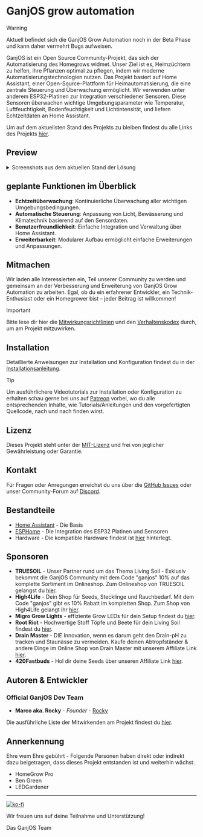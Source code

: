 # GanjOS grow automation

>[!WARNING]
> 
> Aktuell befindet sich die GanjOS Grow Automation noch in der Beta Phase und kann daher vermehrt Bugs aufweisen. 

GanjOS ist ein Open Source Community-Projekt, das sich der Automatisierung des Homegrows widmet. Unser Ziel ist es, Heimzüchtern zu helfen, ihre Pflanzen optimal zu pflegen, indem wir moderne Automatisierungstechnologien nutzen. Das Projekt basiert auf Home Assistant, einer Open-Source-Plattform für Heimautomatisierung, die eine zentrale Steuerung und Überwachung ermöglicht. Wir verwenden unter anderem ESP32-Platinen zur Integration verschiedener Sensoren. Diese Sensoren überwachen wichtige Umgebungsparameter wie Temperatur, Luftfeuchtigkeit, Bodenfeuchtigkeit und Lichtintensität, und liefern Echtzeitdaten an Home Assistant.

Um auf dem aktuellsten Stand des Projekts zu bleiben findest du alle Links des Projekts [hier](https://link.space/@ganjosgrowautomation).

## Preview

<details>
<summary>Screenshots aus dem aktuellen Stand der Lösung</summary>

![image](https://github.com/user-attachments/assets/ddf5a8eb-5d33-4348-8c36-1cb051d0e90e)

![image](https://github.com/user-attachments/assets/2afe4348-411e-4719-bee6-292ee979a8a4)

![image](https://github.com/user-attachments/assets/a660bdb6-b177-47de-9349-2e881c453ad8)

![image](https://github.com/user-attachments/assets/e07214e1-4957-42bc-aa66-bc48d1135835)

</details>

## geplante Funktionen im Überblick
- **Echtzeitüberwachung**: Kontinuierliche Überwachung aller wichtigen Umgebungsbedingungen.
- **Automatische Steuerung**: Anpassung von Licht, Bewässerung und Klimatechnik basierend auf den Sensordaten.
- **Benutzerfreundlichkeit**: Einfache Integration und Verwaltung über Home Assistant.
- **Erweiterbarkeit**: Modularer Aufbau ermöglicht einfache Erweiterungen und Anpassungen.

## Mitmachen

Wir laden alle Interessierten ein, Teil unserer Community zu werden und gemeinsam an der Verbesserung und Erweiterung von GanjOS Grow Automation zu arbeiten. Egal, ob du ein erfahrener Entwickler, ein Technik-Enthusiast oder ein Homegrower bist – jeder Beitrag ist willkommen!

>[!IMPORTANT]
>
> Bitte lese dir hier die [Mitwirkungsrichtlinien](./CONTRIBUTING.md) und den [Verhaltenskodex](./CODE_OF_CONDUCT.md) durch, um am Projekt mitzuwirken. 

## Installation

Detaillierte Anweisungen zur Installation und Konfiguration findest du in der [Installationsanleitung](./INSTALL.md).

> [!TIP]
>
> Um ausführlichere Videotutorials zur Installation oder Konfiguration zu erhalten schau gerne bei uns auf [Patreon](https://www.patreon.com/c/GanjOS) vorbei, wo du alle entsprechenden Inhalte, wie Tutorials/Anleitungen und den vorgefertigten Quellcode, nach und nach finden wirst.

## Lizenz

Dieses Projekt steht unter der [MIT-Lizenz](./LICENSE) und frei von jeglicher Gewährleistung oder Garantie. 

## Kontakt

Für Fragen oder Anregungen erreichst du uns über die [GitHub Issues](https://github.com/Ganjos-Grow-Automation/gos_HomeAssistant/issues) oder unser Community-Forum auf [Discord](discord.ganjos.io).



## Bestandteile
* [Home Assistant](https://www.home-assistant.io/) - Die Basis
* [ESPHome](https://esphome.io/) - Die Integration des ESP32 Platinen und Sensoren
* Hardware - Die kompatible Hardware findest ist [hier](./HARDWARE.md) hinterlegt. 

## Sponsoren

- **TRUESOIL** - Unser Partner rund um das Thema Living Soil - Exklusiv bekommt die GanjOS Community mit dem Code "ganjos" 10% auf das komplette Sortiment im Onlineshop. Zum Onlineshop von TRUESOIL gelangst du [hier](https://truesoil.at/collections).
- **High4Life** - Dein Shop für Seeds, Stecklinge und Rauchbedarf. Mit dem Code "ganjos" gibt es 10% Rabatt im kompletten Shop. Zum Shop von High4Life gelangt ihr [hier](https://high4life.shop/).
- **Migro Grow Lights** - effiziente Grow LEDs für dein Setup findest du [hier](https://migrolight.de/). 
- **Root Riot** - Hochwertige Stoff Töpfe und Beete für dein Living Soil findest du [hier](https://truesoil.at/collections/livingsoilbeete).
- **Drain Master** - DIE Innovation, wenn es darum geht den Drain-pH zu tracken und Staunässe zu vermeiden. Kaufe deinen Abtropfständer & andere Dinge im Online Shop von Drain Master mit unserem Affiliate Link [hier](https://drain-master.de/?ref=ganjos).
- **420Fastbuds** - Hol dir deine Seeds über unseren Affiliate Link [hier](https://myfastbuds.com/?a_aid=65f92e7a635de).

## Autoren & Entwickler 
### Official GanjOS Dev Team
* **Marco aka. Rocky** - *Founder* - [Rocky](https://github.com/MrcoSchrnr)

Die ausführliche Liste der Mitwirkenden am Projekt findest du [hier](https://github.com/Ganjos-Grow-Automation/gb_HomeAssistant/contributors).


## Annerkennung
Ehre wem Ehre gebührt - Folgende Personen haben direkt oder indirekt dazu beigetragen, dass dieses Projekt entstanden ist und weiterhin wächst.

* HomeGrow Pro
* Ben Green
* LEDGardener


---

[![ko-fi](https://ko-fi.com/img/githubbutton_sm.svg)](https://ko-fi.com/M4M5Z4IWO)

Wir freuen uns auf deine Teilnahme und Unterstützung!


Das GanjOS Team
